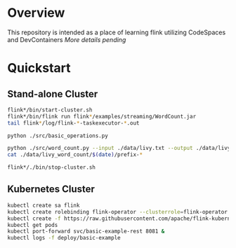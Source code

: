 # Overview

This repository is intended as a place of learning flink utilizing CodeSpaces and DevContainers
_More details pending_

# Quickstart

## Stand-alone Cluster
```bash
flink*/bin/start-cluster.sh
flink*/bin/flink run flink*/examples/streaming/WordCount.jar
tail flink*/log/flink-*-taskexecutor-*.out

python ./src/basic_operations.py

python ./src/word_count.py --input ./data/livy.txt --output ./data/livy_word_count
cat ./data/livy_word_count/$(date)/prefix-*

flink*/./bin/stop-cluster.sh
```

## Kubernetes Cluster
```bash
kubectl create sa flink
kubectl create rolebinding flink-operator --clusterrole=flink-operator --serviceaccount=default:flink
kubectl create -f https://raw.githubusercontent.com/apache/flink-kubernetes-operator/release-1.1/examples/basic.yaml
kubectl get pods
kubectl port-forward svc/basic-example-rest 8081 &
kubectl logs -f deploy/basic-example
```